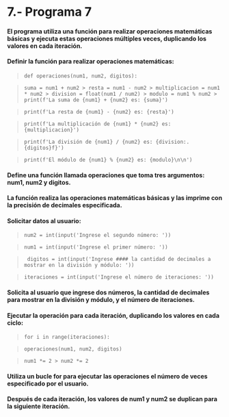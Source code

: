 # 7.- Programa 7
#### El programa utiliza una función para realizar operaciones matemáticas básicas y ejecuta estas operaciones múltiples veces, duplicando los valores en cada iteración.
#### Definir la función para realizar operaciones matemáticas: 
> ```def operaciones(num1, num2, digitos):```

> ```suma = num1 + num2 > resta = num1 - num2 > multiplicacion = num1 * num2 > division = float(num1 / num2) > modulo = num1 % num2 > print(f'La suma de {num1} + {num2} es: {suma}')```

>  ```print(f'La resta de {num1} - {num2} es: {resta}')```

> ```print(f'La multiplicación de {num1} * {num2} es: {multiplicacion}')```

> ```print(f'La división de {num1} / {num2} es: {division:.{digitos}f}')```

> ```print(f'El módulo de {num1} % {num2} es: {modulo}\n\n')```

#### Define una función llamada operaciones que toma tres argumentos: num1, num2 y digitos.
#### La función realiza las operaciones matemáticas básicas y las imprime con la precisión de decimales especificada.
#### Solicitar datos al usuario: 
> ```num2 = int(input('Ingrese el segundo número: '))```

> ```num1 = int(input('Ingrese el primer número: '))```

>``` digitos = int(input('Ingrese #### la cantidad de decimales a mostrar en la división y módulo: '))```

> ```iteraciones = int(input('Ingrese el número de iteraciones: '))```

#### Solicita al usuario que ingrese dos números, la cantidad de decimales para mostrar en la división y módulo, y el número de iteraciones.
#### Ejecutar la operación para cada iteración, duplicando los valores en cada ciclo: 
> ```for i in range(iteraciones):```

> ```operaciones(num1, num2, digitos)```

> ```num1 *= 2 > num2 *= 2```

#### Utiliza un bucle for para ejecutar las operaciones el número de veces especificado por el usuario.
#### Después de cada iteración, los valores de num1 y num2 se duplican para la siguiente iteración.
